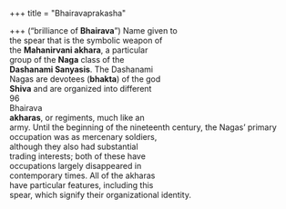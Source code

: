 +++
title = "Bhairavaprakasha"

+++
(“brilliance of **Bhairava**”) Name given to  
the spear that is the symbolic weapon of  
the **Mahanirvani akhara**, a particular  
group of the **Naga** class of the  
**Dashanami Sanyasis**. The Dashanami  
Nagas are devotees (**bhakta**) of the god  
**Shiva** and are organized into different  
96  
Bhairava  
**akharas**, or regiments, much like an  
army. Until the beginning of the nineteenth century, the Nagas’ primary  
occupation was as mercenary soldiers,  
although they also had substantial  
trading interests; both of these have  
occupations largely disappeared in  
contemporary times. All of the akharas  
have particular features, including this  
spear, which signify their organizational identity.